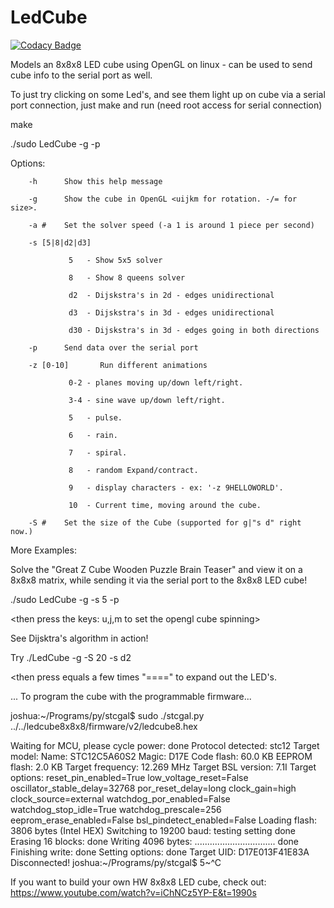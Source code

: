 # LedCube

[![Codacy Badge](https://api.codacy.com/project/badge/Grade/8df80e1f37a340bd932bf18a0832d2a8)](https://www.codacy.com/app/jhflank/LedCube?utm_source=github.com&utm_medium=referral&utm_content=jflank/LedCube&utm_campaign=badger)

Models an 8x8x8 LED cube using OpenGL on linux - can be used to send cube info to the serial port as well.

To just try clicking on some Led's, and see them light up on cube via a serial
port connection, just make and run (need root access for serial connection) 

make

./sudo LedCube -g -p

Options:

        -h      Show this help message
        
        -g      Show the cube in OpenGL <uijkm for rotation. -/= for size>.
        
        -a #    Set the solver speed (-a 1 is around 1 piece per second)
        
        -s [5|8|d2|d3]
        
                 5   - Show 5x5 solver
                 
                 8   - Show 8 queens solver
                 
                 d2  - Dijskstra's in 2d - edges unidirectional
                 
                 d3  - Dijskstra's in 3d - edges unidirectional
                 
                 d30 - Dijskstra's in 3d - edges going in both directions
                 
        -p      Send data over the serial port
        
        -z [0-10]       Run different animations
        
                 0-2 - planes moving up/down left/right.
                 
                 3-4 - sine wave up/down left/right.
                 
                 5   - pulse.
                 
                 6   - rain.
                 
                 7   - spiral.
                 
                 8   - random Expand/contract.
                 
                 9   - display characters - ex: '-z 9HELLOWORLD'.
                 
                 10  - Current time, moving around the cube.
                 
        -S #    Set the size of the Cube (supported for g|"s d" right now.)
        


More Examples:

Solve the "Great Z Cube Wooden Puzzle Brain Teaser" and view it on a 8x8x8 matrix, while sending it via the serial port to the 8x8x8 LED cube!

./sudo LedCube -g -s 5 -p

<then press the keys: u,j,m to set the opengl cube spinning>


See Dijsktra's algorithm in action!

Try ./LedCube -g -S 20 -s d2 

<then press equals a few times "====" to expand out the LED's.


... To program the cube with the programmable firmware...

joshua:~/Programs/py/stcgal$ sudo ./stcgal.py ../../ledcube8x8x8/firmware/v2/ledcube8.hex 

Waiting for MCU, please cycle power: done
Protocol detected: stc12
Target model:
  Name: STC12C5A60S2
  Magic: D17E
  Code flash: 60.0 KB
  EEPROM flash: 2.0 KB
Target frequency: 12.269 MHz
Target BSL version: 7.1I
Target options:
  reset_pin_enabled=True
  low_voltage_reset=False
  oscillator_stable_delay=32768
  por_reset_delay=long
  clock_gain=high
  clock_source=external
  watchdog_por_enabled=False
  watchdog_stop_idle=True
  watchdog_prescale=256
  eeprom_erase_enabled=False
  bsl_pindetect_enabled=False
Loading flash: 3806 bytes (Intel HEX)
Switching to 19200 baud: testing setting done
Erasing 16 blocks: done
Writing 4096 bytes: ................................ done
Finishing write: done
Setting options: done
Target UID: D17E013F41E83A
Disconnected!
joshua:~/Programs/py/stcgal$ 5~^C


If you want to build your own HW 8x8x8 LED cube, check out: https://www.youtube.com/watch?v=iChNCz5YP-E&t=1990s
